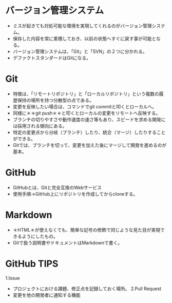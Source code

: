 # バージョン管理システム
- ミスが起きても対処可能な環境を実現してくれるのがバージョン管理システム。
- 保存した内容を常に累積しておき、以前の状態へすぐに戻す事が可能となる。
- バージョン管理システムは、「Git」と「SVN」の２つに分かれる。
- デファクトスタンダードはGitになる。

# Git
- 特徴は、「リモートリポジトリ」と「ローカルリポジトリ」という複数の履歴保持の場所を持つ分散型の点である。
- 変更を反映したい場合は、コマンドでgit commitと叩くとローカルへ。
- 同様に＊＊git push＊＊と叩くとローカルの変更をリモートへ反映する。
- ブランチの切りやすさや動作速度の速さ等もあり、スピードを求める開発には採用される傾向にある。
- 特定の変更点から分岐（ブランチ）したり、統合（マージ）したりすることができる。
- Gitでは、ブランチを切って、変更を加えた後にマージして開発を進めるのが基本。

# GitHub
- GitHubとは、Gitと完全互換のWebサービス
- 使用手順→GitHub上にリポジトリを作成してからcloneする。

# Markdown
- ＊HTML＊が使えなくても、簡単な記号の修飾で同じような見た目が実現できるようにしたもの。
- Gitで扱う説明書やドキュメントはMarkdownで書く。

# GitHub TIPS
1.Issue
- プロジェクトにおける課題、修正点を記録しておく場所。
2.Pull Request
- 変更を他の開発者に通知する機能
